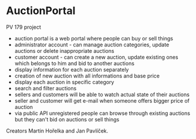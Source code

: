 # AuctionPortal
PV 179 project
- auction portal is a web portal where people can buy or sell things
- administrator account - can manage auction categories, update auctions or delete inappropriate auctions
- customer account - can create a new auction, update existing ones which belongs to him and bid to another auctions  
- display information for each auction separately
- creation of new auction with all informations and base price
- display each auction in specific category
- search and filter auctions
- sellers and customers will be able to watch actual state of their auctions
- seller and customer will get e-mail when someone offers bigger price of auction
- via public API unregistered people can browse through existing auctions but they can't bid on auctions or sell things

Creators Martin Hořelka and Jan Pavlíček.
